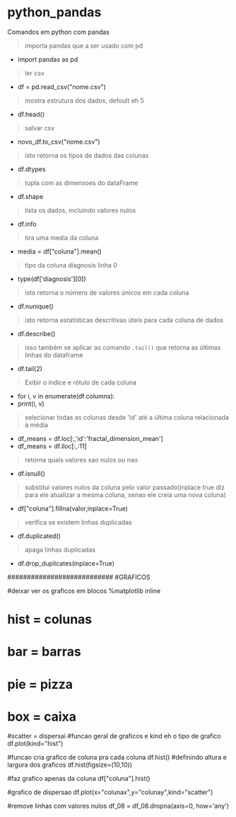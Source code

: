 # python_pandas
Comandos em python com pandas


> importa pandas que a ser usado com pd
* import pandas as pd

> ler csv
* df = pd.read_csv("nome.csv")

> mostra estrutura dos dados, defoult eh 5
* df.head()

> salvar csv
* novo_df.to_csv("nome.csv")

> isto retorna os tipos de dados das colunas
* df.dtypes

> tupla com as dimensoes do dataFrame
* df.shape

> lista os dados, incluindo valores  nulos
* df.info

> tira uma media da coluna
* media = df["coluna"].mean()

> tipo da coluna diagnosis linha 0
* type(df['diagnosis'][0])

> isto retorna o número de valores únicos em cada coluna
* df.nunique()

> isto retorna estatísticas descritivas úteis para cada coluna de dados
* df.describe()

> isso também se aplicar ao comando `.tail()` que retorna as últimas linhas do dataframe
* df.tail(2)

> Exibir o índice e rótulo de cada coluna
* for i, v in enumerate(df.columns):
*    print(i, v)

> selecionar todas as colunas desde 'id' até a última coluna relacionada à média
* df_means = df.loc[:,'id':'fractal_dimension_mean']
* df_means = df.iloc[:,:11]

> retorna quais valores sao nulos ou nao
* df.isnull()

> substitui valores nulos da coluna pelo valor passado(inplace true diz para ele atualizar a mesma coluna, senao ele creia uma nova coluna)
* df["coluna"].fillna(valor,inplace=True)

> verifica se existem linhas duplicadas
* df.duplicated()

> apaga linhas duplicadas
* df.drop_duplicates(inplace=True)

###########################
#GRAFICOS

#deixar ver os graficos em blocos
%matplotlib inline

# hist = colunas
# bar = barras
# pie = pizza
# box  = caixa
#scatter = dispersai
#funcao geral de graficos e kind eh o tipo de grafico
df.plot(kind="hist")

#funcao cria grafico de coluna pra cada coluna
df.hist()
#definindo altura e largura dos graficos
df.hist(figsize=(10,10))

#faz grafico apenas da coluna
df["coluna"].hist()

#grafico de dispersao
df.plot(x="colunax",y="colunay",kind="scatter")

#remove linhas com valores nulos
df_08 = df_08.dropna(axis=0, how='any')
